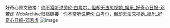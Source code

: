 好奇心原文链接：[你不常听说劳伦·白考尔，但却无法忽视她_娱乐_好奇心日报-邓若虚](https://www.qdaily.com/articles/1846.html)
WebArchive归档链接：[你不常听说劳伦·白考尔，但却无法忽视她_娱乐_好奇心日报-邓若虚](http://web.archive.org/web/20190623150040/https://www.qdaily.com/articles/1846.html)
![image](http://ww3.sinaimg.cn/large/007d5XDply1g3v4kp317pj30u02l6b29)
